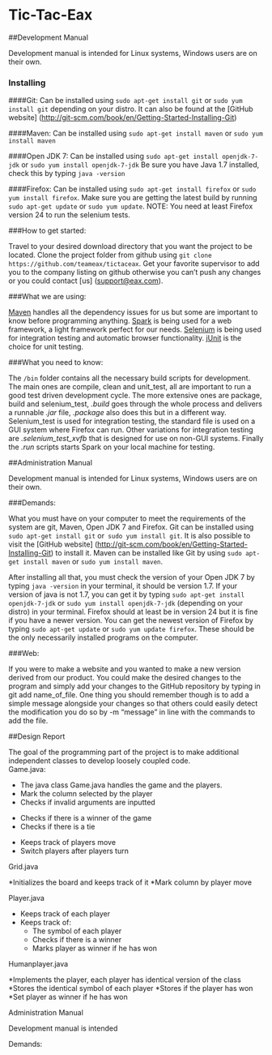 Tic-Tac-Eax
=========

##Development Manual

Development manual is intended for Linux systems, Windows users are on their own.

### Installing
####Git: 
Can be installed using ```sudo apt-get install git``` or ```sudo yum install git``` depending on your distro.
It can also be found at the [GitHub website] (http://git-scm.com/book/en/Getting-Started-Installing-Git)

####Maven:
Can be installed using ```sudo apt-get install maven``` or ```sudo yum install maven```

####Open JDK 7:
Can be installed using ```sudo apt-get install openjdk-7-jdk``` or ```sudo yum install openjdk-7-jdk```
Be sure you have Java 1.7 installed, check this by typing ```java -version```
						 
####Firefox:
Can be installed using ```sudo apt-get install firefox``` or ```sudo yum install firefox```. Make sure you are getting the latest build by running ```sudo apt-get update``` or ```sudo yum update```.
NOTE: You need at least Firefox version 24 to run the selenium tests.
			 

###How to get started:

Travel to your desired download directory that you want the project to be located.
Clone the project folder from github using ```git clone https://github.com/teameax/tictaceax```.
Get your favorite supervisor to add you to the company listing on github otherwise you can’t push any changes or you could contact [us] (support@eax.com).

###What we are using:

[Maven](http://maven.apache.org) handles all the dependency issues for us but some are important to know before programming anything.
[Spark](http://www.sparkjava.com/index.html) is being used for a web framework, a light framework perfect for our needs.
[Selenium](http://www.seleniumhq.org/) is being used for integration testing and automatic browser functionality.
[jUnit](http://junit.org/) is the choice for unit testing.


###What you need to know:

The ```/bin``` folder contains all the necessary build scripts for development.
The main ones are compile, clean and unit_test, all are important to run a good test driven development cycle.
The more extensive ones are package, build and selenium_test, 
*.build* goes through the whole process and delivers a runnable
*.jar* file, *.package* also does this but in a different way. Selenium_test is used for integration testing, the standard file is used on a GUI system where Firefox can run. Other variations for integration testing are *.selenium_test_xvfb* that is designed for use on non-GUI systems.
Finally the *.run* scripts starts Spark on your local machine for testing.


##Administration Manual

Development manual is intended for Linux systems, Windows users are on their own.

###Demands:

What you must have on your computer to meet the requirements of the system are git, Maven, Open JDK 7 and Firefox.
Git can be installed using ```sudo apt-get install git``` or``` sudo yum install git```. It is also possible to visit the [GitHub website] (http://git-scm.com/book/en/Getting-Started-Installing-Git) to install it. 
Maven can be installed like Git by using ```sudo apt-get install maven``` or ```sudo yum install maven```.	

After installing all that, you must check the version of your Open JDK 7 by typing ```java -version``` in your terminal, it should be version 1.7. 
If your version of java is not 1.7, you can get it by typing ```sudo apt-get install openjdk-7-jdk``` or ```sudo yum install openjdk-7-jdk``` (depending on your distro) in your terminal.
Firefox should at least be in version 24 but it is fine if you have a newer version. You can get the newest version of Firefox by typing ```sudo apt-get update``` or ```sudo yum update firefox```. These should be the only necessarily installed programs on the computer.

###Web:

If you were to make a website and you wanted to make a new version derived from our product. You could make the desired changes to the program and simply add your changes to the GitHub repository by typing in git add name_of_file. One thing you should remember though is to add a simple message alongside your changes so that others could easily detect the modification you do so by -m “message” in line with the commands to add the file. 


##Design Report

The goal of the programming part of the project is to make additional independent classes to develop loosely coupled code.  
Game.java:
+ The java class Game.java handles the game and the players.
+ Mark the column selected by the player
+ Checks if invalid arguments are inputted
- Checks if there is a winner of the game 
- Checks if there is a tie
+ Keeps track of players move
+ Switch players after players turn
	
Grid.java

*Initializes the board and keeps track of it
*Mark column by player move

Player.java
* Keeps track of each player
* Keeps track of:
	+ The symbol of each player
	* Checks if there is a winner
	* Marks player as winner if he has won

Humanplayer.java

*Implements the player, each player has identical version of the class
*Stores the identical symbol of each player
*Stores if the player has won
*Set player as winner if he has won


Administration Manual

Development manual is intended

Demands:


